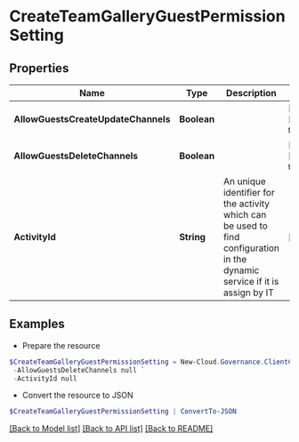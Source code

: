 # CreateTeamGalleryGuestPermissionSetting
## Properties

Name | Type | Description | Notes
------------ | ------------- | ------------- | -------------
**AllowGuestsCreateUpdateChannels** | **Boolean** |  | [optional] [default to $false]
**AllowGuestsDeleteChannels** | **Boolean** |  | [optional] [default to $false]
**ActivityId** | **String** | An unique identifier for the activity which can be used to find configuration in the dynamic service if it is assign by IT | [optional] 

## Examples

- Prepare the resource
```powershell
$CreateTeamGalleryGuestPermissionSetting = New-Cloud.Governance.ClientCreateTeamGalleryGuestPermissionSetting  -AllowGuestsCreateUpdateChannels null `
 -AllowGuestsDeleteChannels null `
 -ActivityId null
```

- Convert the resource to JSON
```powershell
$CreateTeamGalleryGuestPermissionSetting | ConvertTo-JSON
```

[[Back to Model list]](../README.md#documentation-for-models) [[Back to API list]](../README.md#documentation-for-api-endpoints) [[Back to README]](../README.md)

